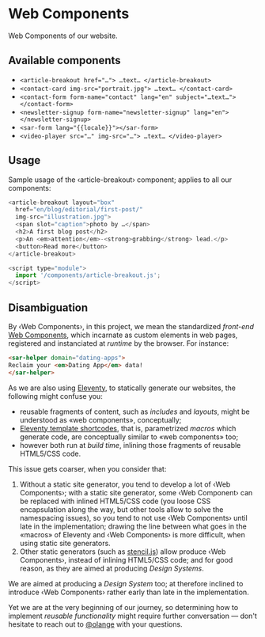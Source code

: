 # Web Components

Web Components of our website.

## Available components

* `<article-breakout href="…"> …text… </article-breakout>`
* `<contact-card img-src="portrait.jpg"> …text… </contact-card>`
* `<contact-form form-name="contact" lang="en" subject="…text…"></contact-form>`
* `<newsletter-signup form-name="newsletter-signup" lang="en"></newsletter-signup>`
* `<sar-form lang="{{locale}}"></sar-form>`
* `<video-player src="…" img-src="…"> …text… </video-player>`

## Usage

Sample usage of the ‹article-breakout› component; applies to all our components:

```javascript
<article-breakout layout="box"
  href="en/blog/editorial/first-post/"
  img-src="illustration.jpg">
  <span slot="caption">photo by …</span>
  <h2>A first blog post</h2>
  <p>An <em>attention</em>-<strong>grabbing</strong> lead.</p>
  <button>Read more</button>
</article-breakout>

<script type="module">
  import '/components/article-breakout.js';
</script>
```

## Disambiguation

By ‹Web Components›, in this project, we mean the standardized _front-end_ [Web Components](https://www.webcomponents.org/introduction), which incarnate as custom elements in web pages, registered and instanciated at _runtime_ by the browser. For instance:

```html
<sar-helper domain="dating-apps">
Reclaim your <em>Dating App</em> data!
</sar-helper>
```

As we are also using [Eleventy](https://www.11ty.dev), to statically generate our websites, the following might confuse you:

* reusable fragments of content, such as _includes_ and _layouts_, might be understood as «web components», conceptually;
* [Eleventy template shortcodes](https://www.11ty.dev/docs/shortcodes/), that is, parametrized _macros_ which generate code, are conceptually similar to «web components» too;
* however both run at _build time_, inlining those fragments of reusable HTML5/CSS code.

This issue gets coarser, when you consider that:

1. Without a static site generator, you tend to develop a lot of ‹Web Components›; with a static site generator, some ‹Web Component› can be replaced with inlined HTML5/CSS code (you loose CSS encapsulation along the way, but other tools allow to solve the namespacing issues), so you tend to not use ‹Web Components› until late in the implementation; drawing the line between what goes in the «macros» of Eleventy and ‹Web Components› is more difficult, when using static site generators.
2. Other static generators (such as [stencil.js](https://stenciljs.com)) allow produce ‹Web Components›, instead of inlining HTML5/CSS code; and for good reason, as they are aimed at producing _Design Systems_.

We are aimed at producing a _Design System_ too; at therefore inclined to introduce ‹Web Components› rather early than late in the implementation. 

Yet we are at the very beginning of our journey, so determining how to implement _reusable functionality_ might require further conversation — don't hesitate to reach out to [@olange](http://github.com/olange) with your questions.